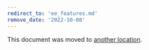 ```yaml
---
redirect_to: 'ee_features.md'
remove_date: '2022-10-08'
---
```


This document was moved to [another location](ee_features.md).

<!-- This redirect file can be deleted after <2022-10-08>. -->
<!-- Redirects that point to other docs in the same project expire in three months. -->
<!-- Redirects that point to docs in a different project or site (link is not relative and starts with `https:`) expire in one year. -->
<!-- Before deletion, see: https://docs.gitlab.com/ee/development/documentation/redirects.html -->

